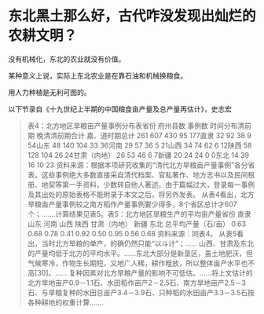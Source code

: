 # 东北黑土那么好，古代咋没发现出灿烂的农耕文明？

没有机械化，东北的农业就没有价值。

某种意义上说，实际上东北农业是在靠石油和机械换粮食。

用人力种植是无利可图的。

以下节录自《十九世纪上半期的中国粮食亩产量及总产量再估计》，史志宏


> 表4：北方地区旱粮亩产量事例分布表省份 府州县数 事例数 时间分布清前期 晚清清前期合计 嘉、道时期总计 261 607 430 95 177直隶 32 92 38 9 54山东 48 140 104 33 36河南 29 57 36 5 21山西 34 74 62 6 12陕西 58 128 104 26 24甘肃（内地） 26 53 46 6 7新疆 20 24 24 0 0东北 14 39 16 10 23 资料来源：根据本项研究收集的“清代北方旱粮亩产量事例”各分省表。这些事例绝大多数直接采自清代档案、官私著作、地方志书以及民间租册、地契等第一手资料，少数转自他人著述。由于篇幅过大，登录每一事例及其出处的原始表格不能附录于本文之后，将另外发表。 从表4看出，北方旱粮亩产量事例较之南方稻作产量事例要少得多，8个省区总计才607个；.......计算结果见表5。表5：北方地区旱粮生产的平均亩产量省份 直隶 山东 河南 山西 陕西 甘肃（内地） 新疆 东北 总平均产量（石/亩） 0.63 0.68 0.78 0.41 0.92 0.50 0.95 0.56 0.68 资料来源：同表4。 从表5看出，当时北方旱粮的单产，的确仍然只能“以斗计”；...... 山西、甘肃及东北的产量均低于北方的平均水平。......东北大部分是新垦区，虽土地肥沃，但气候寒冷，作物生长期短，又地广人稀，耕作粗放，所以整体亩产水平也不高[30]。...... 复种因素对北方旱粮产量的影响不可低估。......将上文估计的北方旱地亩产0.9－1.1石、水田稻作亩产2－2.5石、南方旱地亩产2.5－3石、与旱粮复种的水田总亩产3.4－3.9石、只种稻的水田亩产3.3－3.5石按各种耕地的权重计算.......

